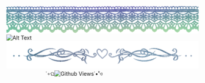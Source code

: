  ![Alt Text](https://github.com/grove-of-epiphany/lalalalal/blob/main/Tak%20berjudul714_20250823004239.png) 
 ![Alt Text](https://github.com/grove-of-epiphany/grove-of-epiphany/blob/main/915fb273-a382-473b-bea8-206c1beaea65_20250823_044040_0000.png) 
![Alt Text](https://github.com/grove-of-epiphany/lalalalal/blob/main/IMG_1183.png) 
	ㅤㅤㅤㅤㅤㅤㅤㅤ˙∘ଘ![Github Views](https://views.igorkowalczyk.dev/api/badge/grove-of-epiphany?color=cyan&style=classic&format=long&label=☀︎)˙•˚ও
 
